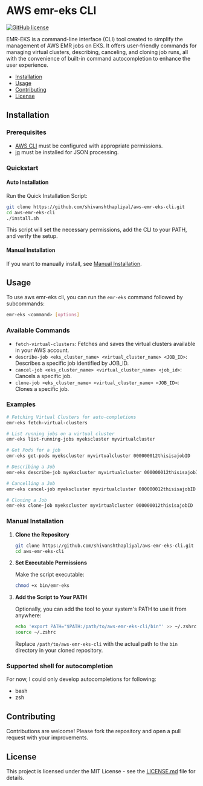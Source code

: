 
# AWS emr-eks CLI

<!-- [![GitHub stars](https://img.shields.io/github/stars/shivanshthapliyal/aws-emr-eks-cli)](https://github.com/shivanshthapliyal/aws-emr-eks-cli/stargazers) [![GitHub forks](https://img.shields.io/github/forks/shivanshthapliyal/aws-emr-eks-cli)](https://github.com/shivanshthapliyal/aws-emr-eks-cli/network) [![GitHub issues](https://img.shields.io/github/issues/shivanshthapliyal/aws-emr-eks-cli)](https://github.com/shivanshthapliyal/aws-emr-eks-cli/issues)  -->
[![GitHub license](https://img.shields.io/github/license/shivanshthapliyal/aws-emr-eks-cli)](https://github.com/shivanshthapliyal/aws-emr-eks-cli/blob/main/LICENSE)

EMR-EKS is a command-line interface (CLI) tool created to simplify the management of AWS EMR jobs on EKS. It offers user-friendly commands for managing virtual clusters, describing, canceling, and cloning job runs, all with the convenience of built-in command autocompletion to enhance the user experience.


- [Installation](#installation)
- [Usage](#usage)
- [Contributing](#contributing)
- [License](#license)
  
<!-- ![Demo](docs/demo.gif) -->

  
## Installation

### Prerequisites

- [AWS CLI](https://docs.aws.amazon.com/cli/latest/userguide/getting-started-install.html) must be configured with appropriate permissions.
- [jq](https://jqlang.github.io/jq/download/) must be installed for JSON processing.

### Quickstart

#### Auto Installation

Run the Quick Installation Script:

```bash
git clone https://github.com/shivanshthapliyal/aws-emr-eks-cli.git
cd aws-emr-eks-cli
./install.sh
```

This script will set the necessary permissions, add the CLI to your PATH, and verify the setup.

#### Manual Installation
If you want to manually install, see [Manual Installation](#manual-installation). 

## Usage

To use aws emr-eks cli, you can run the `emr-eks` command followed by subcommands:

```bash
emr-eks <command> [options]
```

### Available Commands

- `fetch-virtual-clusters`: Fetches and saves the virtual clusters available in your AWS account.
- `describe-job <eks_cluster_name> <virtual_cluster_name> <JOB_ID>`: Describes a specific job identified by JOB_ID.
- `cancel-job <eks_cluster_name> <virtual_cluster_name> <job_id>`: Cancels a specific job.
- `clone-job <eks_cluster_name> <virtual_cluster_name> <JOB_ID>`: Clones a specific job.

### Examples

```bash
# Fetching Virtual Clusters for auto-completions
emr-eks fetch-virtual-clusters

# List running jobs on a virtual cluster 
emr-eks list-running-jobs myekscluster myvirtualcluster

# Get Pods for a job
emr-eks get-pods myekscluster myvirtualcluster 000000012thisisajobID

# Describing a Job
emr-eks describe-job myekscluster myvirtualcluster 000000012thisisajobID

# Cancelling a Job
emr-eks cancel-job myekscluster myvirtualcluster 000000012thisisajobID

# Cloning a Job
emr-eks clone-job myekscluster myvirtualcluster 000000012thisisajobID
```

### Manual Installation

1. **Clone the Repository**
    ```bash
    git clone https://github.com/shivanshthapliyal/aws-emr-eks-cli.git
    cd aws-emr-eks-cli
    ```
2. **Set Executable Permissions**
    
    Make the script executable:

    ```bash
    chmod +x bin/emr-eks
    ```

3. **Add the Script to Your PATH**

    Optionally, you can add the tool to your system's PATH to use it from anywhere:
    ```bash
    echo 'export PATH="$PATH:/path/to/aws-emr-eks-cli/bin"' >> ~/.zshrc
    source ~/.zshrc
    ```

    Replace `/path/to/aws-emr-eks-cli` with the actual path to the `bin` directory in your cloned repository.


### Supported shell for autocompletion

For now, I could only develop autocompletions for following:
- bash
- zsh 

## Contributing

Contributions are welcome! Please fork the repository and open a pull request with your improvements.

## License

This project is licensed under the MIT License - see the [LICENSE.md](LICENSE) file for details.
